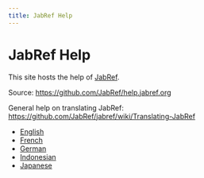 ```yaml
---
title: JabRef Help
---
```


# JabRef Help

This site hosts the help of [JabRef](http://www.jabref.org).

Source: https://github.com/JabRef/help.jabref.org

General help on translating JabRef: https://github.com/JabRef/jabref/wiki/Translating-JabRef

 * [English](en/)
 * [French](fr/)
 * [German](de/)
 * [Indonesian](in/)
 * [Japanese](jp/)
